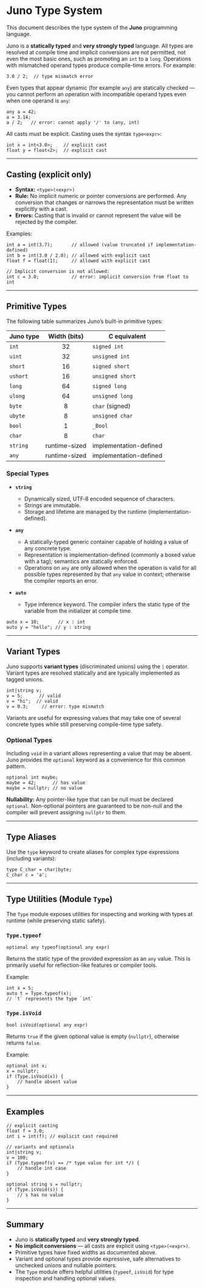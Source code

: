 # Juno Type System

This document describes the type system of the **Juno** programming language.

Juno is a **statically typed** and **very strongly typed** language. 
All types are resolved at compile time and implicit conversions are not permitted,
not even the most basic ones, such as promoting an `int` to a `long`.
Operations with mismatched operand types produce compile-time errors. For example:

```juno
3.0 / 2;  // type mismatch error
```

Even types that appear dynamic (for example `any`) are statically checked — 
you cannot perform an operation with incompatible operand types even when one operand is `any`:

```juno
any a = 42;
a = 3.14;
a / 2;   // error: cannot apply '/' to (any, int)
```

All casts must be explicit. Casting uses the syntax `type<expr>`:

```juno
int x = int<3.0>;    // explicit cast
float y = float<2>;  // explicit cast
```

---

## Casting (explicit only)

* **Syntax:** `<type>(<expr>)`
* **Rule:** No implicit numeric or pointer conversions are performed. Any conversion that changes or narrows the representation must be written explicitly with a cast.
* **Errors:** Casting that is invalid or cannot represent the value will be rejected by the compiler.

Examples:

```juno
int a = int(3.7);       // allowed (value truncated if implementation-defined)
int b = int(3.0 / 2.0); // allowed with explicit cast
float f = float(1);     // allowed with explicit cast

// Implicit conversion is not allowed:
int c = 3.0;            // error: implicit conversion from float to int
```

---

## Primitive Types

The following table summarizes Juno’s built-in primitive types:

| Juno type |  Width (bits) | C equivalent           |
| :-------- | :-----------: | ---------------------- |
| `int`     |       32      | `signed int`           |
| `uint`    |       32      | `unsigned int`         |
| `short`   |       16      | `signed short`         |
| `ushort`  |       16      | `unsigned short`       |
| `long`    |       64      | `signed long`          |
| `ulong`   |       64      | `unsigned long`        |
| `byte`    |       8       | `char` (signed)        |
| `ubyte`   |       8       | `unsigned char`        |
| `bool`    |       1       | `_Bool`                |
| `char`    |       8       | `char`                 |
| `string`  | runtime-sized | implementation-defined |
| `any`     | runtime-sized | implementation-defined |

### Special Types

* **`string`**

    * Dynamically sized, UTF‑8 encoded sequence of characters.
    * Strings are immutable.
    * Storage and lifetime are managed by the runtime (implementation-defined).

* **`any`**

    * A statically-typed generic container capable of holding a value of any concrete type.
    * Representation is implementation-defined (commonly a boxed value with a tag); semantics are statically enforced.
    * Operations on `any` are only allowed when the operation is valid for all possible types represented by that `any` value in context; 
otherwise the compiler reports an error.

* **`auto`**

    * Type inference keyword. The compiler infers the static type of the variable from the initializer at compile time.

```juno
auto x = 10;       // x : int
auto y = "hello"; // y : string
```

---

## Variant Types

Juno supports **variant types** (discriminated unions) using the `|` operator. Variant types are resolved statically and are typically implemented as tagged unions.

```juno
int|string v;
v = 5;      // valid
v = "hi";  // valid
v = 0.3;     // error: type mismatch
```

Variants are useful for expressing values that may take one of several concrete types while still preserving compile-time type safety.

### Optional Types

Including `void` in a variant allows representing a value that may be absent. Juno provides the `optional` keyword as a convenience for this common pattern.

```juno
optional int maybe;
maybe = 42;      // has value
maybe = nullptr; // no value
```

**Nullability:** Any pointer-like type that can be null must be declared `optional`. Non-optional pointers are guaranteed to be non-null and the compiler will prevent assigning `nullptr` to them.

---

## Type Aliases

Use the `type` keyword to create aliases for complex type expressions (including variants):

```juno
type C_char = char|byte;
C_char c = 'a';
```

---

## Type Utilities (Module `Type`)

The `Type` module exposes utilities for inspecting and working with types at runtime (while preserving static safety).

### `Type.typeof`

```juno
optional any typeof(optional any expr)
```

Returns the static type of the provided expression as an `any` value. This is primarily useful for reflection-like features or compiler tools.

Example:

```juno
int x = 5;
auto t = Type.typeof(x);
// `t` represents the type `int`
```

### `Type.isVoid`

```juno
bool isVoid(optional any expr)
```

Returns `true` if the given optional value is empty (`nullptr`), otherwise returns `false`.

Example:

```juno
optional int x;
x = nullptr;
if (Type.isVoid(x)) {
    // handle absent value
}
```

---

## Examples

```juno
// explicit casting
float f = 3.0;
int i = int(f); // explicit cast required

// variants and optionals
int|string v;
v = 100;
if (Type.typeof(v) == /* type value for int */) {
    // handle int case
}

optional string s = nullptr;
if (Type.isVoid(s)) {
    // s has no value
}
```

---

## Summary

* Juno is **statically typed** and **very strongly typed**.
* **No implicit conversions** — all casts are explicit using `<type>(<expr>)`.
* Primitive types have fixed widths as documented above.
* Variant and optional types provide expressive, safe alternatives to unchecked unions and nullable pointers.
* The `Type` module offers helpful utilities (`typeof`, `isVoid`) for type inspection and handling optional values.
